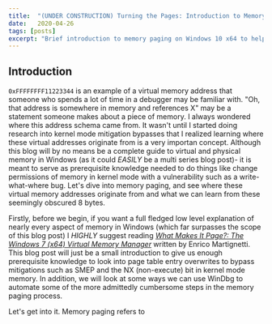```yaml
---
title:  "(UNDER CONSTRUCTION) Turning the Pages: Introduction to Memory Paging on Windows 10 x64"
date:   2020-04-26
tags: [posts]
excerpt: "Brief introduction to memory paging on Windows 10 x64 to help leverage bypassing SMEP via page table entries."
---
```

Introduction
---

`0xFFFFFFFF11223344` is an example of a virtual memory address that someone who spends a lot of time in a debugger may be familiar with. "Oh, that address is somewhere in memory and references X" may be a statement someone makes about a piece of memory.  I always wondered where this address schema came from. It wasn't until I started doing research into kernel mode mitigation bypasses that I realized learning where these virtual addresses originate from is a very importan concept. Although this blog will by no means be a complete guide to virtual and physical memory in Windows (as it could _EASILY_ be a multi series blog post)- it is meant to serve as prerequisite knowledge needed to do things like change permissions of memory in kernel mode with a vulnerability such as a write-what-where bug. Let's dive into memory paging, and see where these virtual memory addresses originate from and what we can learn from these seemingly obscured 8 bytes.

Firstly, before we begin, if you want a full fledged low level explanation of nearly every aspect of memory in Windows (which far surpasses the scope of this blog post) I _HIGHLY_ suggest reading [_What Makes It Page?: The Windows 7 (x64) Virtual Memory Manager_](https://www.amazon.com/What-Makes-Page-Windows-Virtual/dp/1479114294) written by Enrico Martignetti. This blog post will just be a small introduction to give us enough prerequisite knowledge to look into page table entry overwrites to bypass mitigations such as SMEP and the NX (non-execute) bit in kernel mode memory. In addition, we will look at some ways we can use WinDbg to automate some of the more admittedly cumbersome steps in the memory paging process.

Let's get into it. Memory paging refers to
